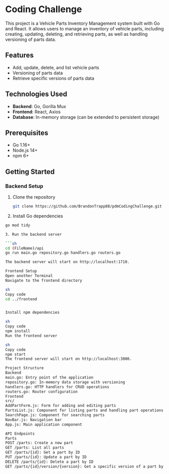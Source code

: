 # Coding Challenge

This project is a Vehicle Parts Inventory Management system built with Go and React. It allows users to manage an inventory of vehicle parts, including creating, updating, deleting, and retrieving parts, as well as handling versioning of parts data.

## Features

- Add, update, delete, and list vehicle parts
- Versioning of parts data
- Retrieve specific versions of parts data


## Technologies Used

- **Backend**: Go, Gorilla Mux
- **Frontend**: React, Axios
- **Database**: In-memory storage (can be extended to persistent storage)
  

## Prerequisites

- Go 1.16+
- Node.js 14+
- npm 6+

## Getting Started

### Backend Setup

1. Clone the repository
   ```sh
   git clone https://github.com/BrandonTrapp88/pdmCodingChallenge.git
   
2. Install Go dependencies

```sh
go mod tidy

3. Run the backend server

```sh
cd (FileName)/api
go run main.go repository.go handlers.go routers.go

The backend server will start on http://localhost:1710.

Frontend Setup
Open another Terminal
Navigate to the frontend directory

sh
Copy code
cd ../frontend


Install npm dependencies

sh
Copy code
npm install
Run the frontend server

sh
Copy code
npm start
The frontend server will start on http://localhost:3000.

Project Structure
Backend
main.go: Entry point of the application
repository.go: In-memory data storage with versioning
handlers.go: HTTP handlers for CRUD operations 
routers.go: Router configuration
Frontend
src/
AddPartForm.js: Form for adding and editing parts
PartsList.js: Component for listing parts and handling part operations
SearchPage.js: Component for searching parts
NavBar.js: Navigation bar
App.js: Main application component

API Endpoints
Parts
POST /parts: Create a new part
GET /parts: List all parts
GET /parts/{id}: Get a part by ID
PUT /parts/{id}: Update a part by ID
DELETE /parts/{id}: Delete a part by ID
GET /parts/{id}/version/{version}: Get a specific version of a part by ID and version
